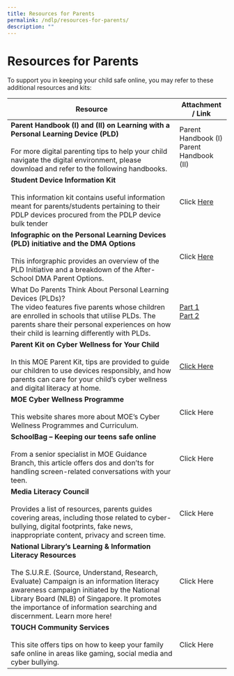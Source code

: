 ```yaml
---
title: Resources for Parents
permalink: /ndlp/resources-for-parents/
description: ""
---
```

# **Resources for Parents**

To support you in keeping your child safe online, you may refer to these additional resources and kits:


| Resource 	| Attachment / Link 	|
|---	|---	|
| **Parent Handbook (I) and (II) on Learning with a Personal Learning Device (PLD)**<br><br>For more digital parenting tips to help your child navigate the digital environment, please download and refer to the following handbooks. 	| Parent Handbook (I)<br>Parent Handbook (II) 	|
| **Student Device Information Kit**<br><br>This information kit contains useful information meant for parents/students pertaining to their PDLP devices procured from the PDLP device bulk tender 	| Click [Here](/files/Student-Device-Information-Kit-1.pdf) 	|
| **Infographic on the Personal Learning Devices (PLD) initiative and the DMA Options**<br><br>This inforgraphic provides an overview of the PLD Initiative and a breakdown of the After-School DMA Parent Options. 	| Click [Here](/files/Infographic-on-the-PLD-Initiative-and-DMA-Parent-Options_Mar-2022.pdf) 	|
| What Do Parents Think About Personal Learning Devices (PLDs)? <br>The video features five parents whose children are enrolled in schools that utilise PLDs. The parents share their personal experiences on how their child is learning differently with PLDs. 	| [Part 1](https://go.gov.sg/parent-voxpop-1)<br>[Part 2](https://go.gov.sg/parent-voxpop-2) 	|
| **Parent Kit on Cyber Wellness for Your Child**<br><br>In this MOE Parent Kit, tips are provided to guide our children to use devices responsibly, and how parents can care for your child’s cyber wellness and digital literacy at home. 	|  [Click Here](https://go.gov.sg/moe-cyber-wellness) 	|
| **MOE Cyber Wellness Programme**<br><br>This website shares more about MOE’s Cyber Wellness Programmes and Curriculum. 	|  Click Here 	|
| **SchoolBag – Keeping our teens safe online**<br><br>From a senior specialist in MOE Guidance Branch, this article offers dos and don’ts for handling screen-related conversations with your teen. 	|  Click Here 	|
| **Media Literacy Council**<br><br>Provides a list of resources, parents guides covering areas, including those related to cyber-bullying, digital footprints, fake news, inappropriate content, privacy and screen time. 	|  Click Here 	|
| **National Library’s Learning & Information Literacy Resources**<br><br>The S.U.R.E. (Source, Understand, Research, Evaluate) Campaign is an information literacy awareness campaign initiated by the National Library Board (NLB) of Singapore. It promotes the importance of information searching and discernment. Learn more here! 	|  Click Here 	|
| **TOUCH Community Services**<br><br>This site offers tips on how to keep your family safe online in areas like gaming, social media and cyber bullying. 	|  Click Here 	|